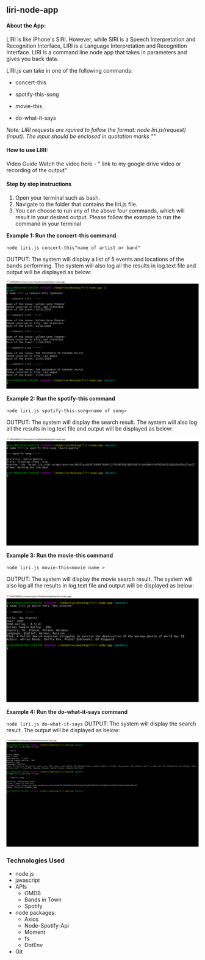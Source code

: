 ## liri-node-app

#### About the App: 
 LIRI is like iPhone's SIRI. However, while SIRI is a Speech Interpretation and Recognition Interface, LIRI is a Language Interpretation and Recognition Interface. LIRI is a command line node app that takes in parameters and gives you back data.



LIRI.js can take in one of the following commands:

* concert-this

* spotify-this-song

* movie-this

* do-what-it-says

_Note: LIRI requests are rquired to follow the format: node liri.js(request)(input). The input should be enclosed in quotation marks ""_



#### How to use LIRI:

Video Guide
Watch the video here - " link to my google drive video or recording of the output"

 #### Step by step instructions 


1. Open your terminal such as bash.
1. Navigate to the folder that contains the liri.js file.
1. You can choose to run any of the above four commands, which will result in your desired output. Please follow the example to run the command in your terminal


**Example 1: Run the concert-this command**


`node liri.js concert-this"name of artist or band"`

OUTPUT: The system will display a list of 5 events and locations of the bands performing. The system will also log all the results in log.text file and output will be displayed as below:

 
 ![screenshot](https://github.com/Sugeeta32/liri-node-app/blob/master/Screenshot%20(23).png)


 **Example 2:  Run the spotify-this command**


`node liri.js spotify-this-song<name of song>`

OUTPUT: The system will display the search result. The system will also log all the results in log.text file and output will be displayed as below:

![](https://github.com/Sugeeta32/Bootstrap-Portfolio/blob/master/Screenshot%20(24).png)
<screen shot of concert>
 
 **Example 3:  Run the movie-this command**


`node liri.js movie-this<movie name >`

OUTPUT: The system will display the movie search result. The system will also log all the results in log.text file and output will be displayed as below:

![](https://github.com/Sugeeta32/Bootstrap-Portfolio/blob/master/Screenshot%20(26).png)
<screen shot of concert>
 
  **Example 4:  Run the do-what-it-says command**
  
  
  `node liri.js do-what-it-says`
  OUTPUT: The system will display the search result. The output will be displayed as below:

![](https://github.com/Sugeeta32/Bootstrap-Portfolio/blob/master/Screenshot%20(29).png)

### Technologies Used
* node.js
* javascript
* APIs 
    * OMDB
    * Bands in Town
    * Spotify
* node packages:
    * Axios
    * Node-Spotify-Api
    * Moment
    * fs
    * DotEnv
* Git

    


